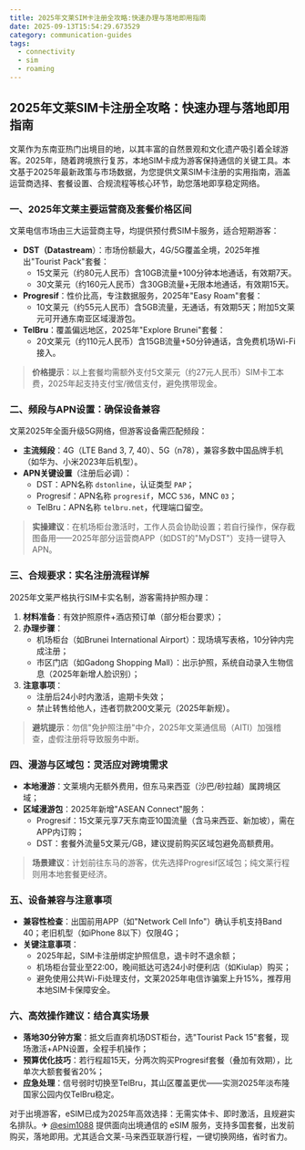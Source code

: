 ```yaml
---
title: 2025年文莱SIM卡注册全攻略:快速办理与落地即用指南
date: 2025-09-13T15:54:29.673529
category: communication-guides
tags:
  - connectivity
  - sim
  - roaming
---
```


## 2025年文莱SIM卡注册全攻略：快速办理与落地即用指南

文莱作为东南亚热门出境目的地，以其丰富的自然景观和文化遗产吸引着全球游客。2025年，随着跨境旅行复苏，本地SIM卡成为游客保持通信的关键工具。本文基于2025年最新政策与市场数据，为您提供文莱SIM卡注册的实用指南，涵盖运营商选择、套餐设置、合规流程等核心环节，助您落地即享稳定网络。

### 一、2025年文莱主要运营商及套餐价格区间
文莱电信市场由三大运营商主导，均提供预付费SIM卡服务，适合短期游客：
- **DST（Datastream**）：市场份额最大，4G/5G覆盖全境，2025年推出"Tourist Pack"套餐：  
  - 15文莱元（约80元人民币）含10GB流量+100分钟本地通话，有效期7天。  
  - 30文莱元（约160元人民币）含30GB流量+无限本地通话，有效期15天。  
- **Progresif**：性价比高，专注数据服务，2025年"Easy Roam"套餐：  
  - 10文莱元（约55元人民币）含5GB流量，无通话，有效期5天；附加5文莱元可开通东南亚区域漫游包。  
- **TelBru**：覆盖偏远地区，2025年"Explore Brunei"套餐：  
  - 20文莱元（约110元人民币）含15GB流量+50分钟通话，含免费机场Wi-Fi接入。  

> **价格提示**：以上套餐均需额外支付5文莱元（约27元人民币）SIM卡工本费，2025年起支持支付宝/微信支付，避免携带现金。

### 二、频段与APN设置：确保设备兼容
文莱2025年全面升级5G网络，但游客设备需匹配频段：
- **主流频段**：4G（LTE Band 3, 7, 40）、5G（n78），兼容多数中国品牌手机（如华为、小米2023年后机型）。  
- **APN关键设置**（注册后必调）：  
  - DST：APN名称 `dstonline`，认证类型 `PAP`；  
  - Progresif：APN名称 `progresif`，MCC `536`，MNC `03`；  
  - TelBru：APN名称 `telbru.net`，代理端口留空。  
> **实操建议**：在机场柜台激活时，工作人员会协助设置；若自行操作，保存截图备用——2025年部分运营商APP（如DST的"MyDST"）支持一键导入APN。

### 三、合规要求：实名注册流程详解
2025年文莱严格执行SIM卡实名制，游客需持护照办理：
1. **材料准备**：有效护照原件+酒店预订单（部分柜台要求）；  
2. **办理步骤**：  
   - 机场柜台（如Brunei International Airport）：现场填写表格，10分钟内完成注册；  
   - 市区门店（如Gadong Shopping Mall）：出示护照，系统自动录入生物信息（2025年新增人脸识别）；  
3. **注意事项**：  
   - 注册后24小时内激活，逾期卡失效；  
   - 禁止转售给他人，违者罚款200文莱元（2025年新规）。  

> **避坑提示**：勿信"免护照注册"中介，2025年文莱通信局（AITI）加强稽查，虚假注册将导致服务中断。

### 四、漫游与区域包：灵活应对跨境需求
- **本地漫游**：文莱境内无额外费用，但东马来西亚（沙巴/砂拉越）属跨境区域；  
- **区域漫游包**：2025年新增"ASEAN Connect"服务：  
  - Progresif：15文莱元享7天东南亚10国流量（含马来西亚、新加坡），需在APP内订购；  
  - DST：套餐外流量5文莱元/GB，建议提前购买区域包避免高额费用。  
> **场景建议**：计划前往东马的游客，优先选择Progresif区域包；纯文莱行程则用本地套餐更经济。

### 五、设备兼容与注意事项
- **兼容性检查**：出国前用APP（如"Network Cell Info"）确认手机支持Band 40；老旧机型（如iPhone 8以下）仅限4G；  
- **关键注意事项**：  
  - 2025年起，SIM卡注册绑定护照信息，退卡时不退余额；  
  - 机场柜台营业至22:00，晚间抵达可选24小时便利店（如Kiulap）购买；  
  - 避免使用公共Wi-Fi处理支付，文莱2025年电信诈骗案上升15%，推荐用本地SIM卡保障安全。  

### 六、高效操作建议：结合真实场景
- **落地30分钟方案**：抵文后直奔机场DST柜台，选"Tourist Pack 15"套餐，现场激活+APN设置，全程手机操作；  
- **预算优化技巧**：若行程超15天，分两次购买Progresif套餐（叠加有效期），比单次大额套餐省20%；  
- **应急处理**：信号弱时切换至TelBru，其山区覆盖更优——实测2025年淡布隆国家公园内仅TelBru稳定。  

对于出境游客，eSIM已成为2025年高效选择：无需实体卡、即时激活，且规避实名排队。✈ [@esim1088](https://t.me/s/esim1088) 提供面向出境通信的 eSIM 服务，支持多国套餐，出发前购买，落地即用。尤其适合文莱-马来西亚联游行程，一键切换网络，省时省力。